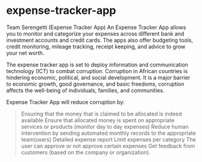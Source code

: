 # expense-tracker-app
Team Serengetti (Expense Tracker App)
An Expense Tracker App allows you to monitor and categorize your expenses across different bank and investment accounts and credit cards. The apps also offer budgeting tools, credit monitoring, mileage tracking, receipt keeping, and advice to grow your net worth.

The expense tracker app is set to deploy information and communication technology (ICT) to combat corruption. Corruption in African countries is hindering economic, political, and social development. It is a major barrier to economic growth, good governance, and basic freedoms, corruption affects the well-being of individuals, families, and communities. 

Expense Tracker App will reduce corruption by:
>Ensuring that the money that is claimed to be allocated is indeed available
>Ensure that allocated money is spent on appropriate services or products (monitor day to day expenses)
>Reduce human intervention by sending automated monthly records to the appropriate team(users)
>Detailed expense report
>Limit expenses per category
>The user can approve or not approve certain expenses
>Get feedback from customers (based on the company or organization).

 


